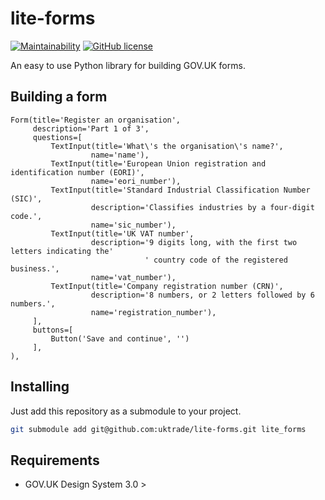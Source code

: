 # lite-forms

[![Maintainability](https://api.codeclimate.com/v1/badges/be60e1b5dde9baa88a92/maintainability)](https://codeclimate.com/github/uktrade/lite-forms/maintainability)
[![GitHub license](https://img.shields.io/github/license/uktrade/lite-forms.svg)](https://github.com/uktrade/lite-forms/blob/master/LICENSE)

An easy to use Python library for building GOV.UK forms.

## Building a form

```
Form(title='Register an organisation',
     description='Part 1 of 3',
     questions=[
		 TextInput(title='What\'s the organisation\'s name?',
				  name='name'),
		 TextInput(title='European Union registration and identification number (EORI)',
				  name='eori_number'),
		 TextInput(title='Standard Industrial Classification Number (SIC)',
				  description='Classifies industries by a four-digit code.',
				  name='sic_number'),
		 TextInput(title='UK VAT number',
				  description='9 digits long, with the first two letters indicating the'
							  ' country code of the registered business.',
				  name='vat_number'),
		 TextInput(title='Company registration number (CRN)',
				  description='8 numbers, or 2 letters followed by 6 numbers.',
				  name='registration_number'),
	 ],
	 buttons=[
		 Button('Save and continue', '')
	 ],
),
```

## Installing

Just add this repository as a submodule to your project.

```bash
git submodule add git@github.com:uktrade/lite-forms.git lite_forms
```

## Requirements

* GOV.UK Design System 3.0 >

